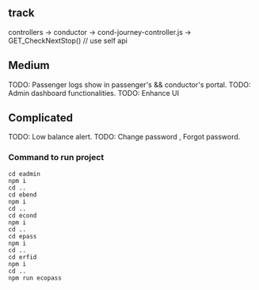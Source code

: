 




## track

controllers -> conductor -> cond-journey-controller.js -> GET_CheckNextStop()
// use self api

## Medium

TODO: Passenger logs show in passenger's && conductor's portal.
TODO: Admin dashboard functionalities.
TODO: Enhance UI

## Complicated

TODO: Low balance alert.
TODO: Change password , Forgot password.

### Command to run project

```
cd eadmin
npm i
cd ..
cd ebend
npm i
cd ..
cd econd
npm i
cd ..
cd epass
npm i
cd ..
cd erfid
npm i
cd ..
npm run ecopass
```
